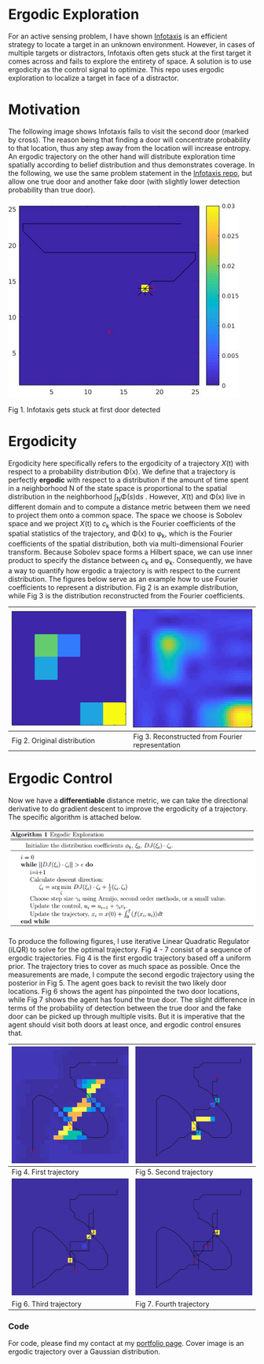 # Ergodic Exploration

For an active sensing problem, I have shown [Infotaxis](https://github.com/yanweiw/infotaxis) is an efficient strategy to locate a target in an unknown environment. However, in cases of multiple targets or distractors, Infotaxis often gets stuck at the first target it comes across and fails to explore the entirety of space. A solution is to use ergodicity as the control signal to optimize. This repo uses ergodic exploration to localize a target in face of a distractor.

# Motivation

The following image shows Infotaxis fails to visit the second door (marked by cross). The reason being that finding a door will concentrate probability to that location, thus any step away from the location will increase entropy. An ergodic trajectory on the other hand will distribute exploration time spatially according to belief distribution and thus demonstrates coverage. In the following, we use the same problem statement in the [Infotaxis repo](https://github.com/yanweiw/infotaxis), but allow one true door and another fake door (with slightly lower detection probability than true door).

![info](images/info.png)

Fig 1. Infotaxis gets stuck at first door detected

# Ergodicity

Ergodicity here specifically refers to the ergodicity of a trajectory *X*(t) with respect to a probability distribution &Phi;(x). We define that a trajectory is perfectly **ergodic** with respect to a distribution if the amount of time spent in a neighborhood &Nu; of the state space is proportional to the spatial distribution in the neighborhood &int;<sub>N</sub>&Phi;(*s*)d*s* . However, *X*(t) and &Phi;(x) live in different domain and to compute a distance metric between them we need to project them onto a common space. The space we choose is Sobolev space and we project *X*(t) to *c*<sub>k</sub> which is the Fourier coefficients of the spatial statistics of the trajectory, and &Phi;(x) to &phi;<sub>k</sub>, which is the Fourier coefficients of the spatial distribution, both via multi-dimensional Fourier transform. Because Sobolev space forms a Hilbert space, we can use inner product to specify the distance between *c*<sub>k</sub> and &phi;<sub>k</sub>. Consequently, we have a way to quantify how ergodic a trajectory is with respect to the current distribution. The figures below serve as an example how to use Fourier coefficients to represent a distribution. Fig 2 is an example distribution, while Fig 3 is the distribution reconstructed from the Fourier coefficients.

|![](images/belief.png) | ![](images/eid.png)|
|-----------------------|--------------------|
|Fig 2. Original distribution | Fig 3. Reconstructed from Fourier representation|

# Ergodic Control

Now we have a **differentiable** distance metric, we can take the directional derivative to do gradient descent to improve the ergodicity of a trajectory. The specific algorithm is attached below.

![](images/algorithm.png)

To produce the following figures, I use iterative Linear Quadratic Regulator (iLQR) to solve for the optimal trajectory. Fig 4 - 7 consist of a sequence of ergodic trajectories. Fig 4 is the first ergodic trajectory based off a uniform prior. The trajectory tries to cover as much space as possible. Once the measurements are made, I compute the second ergodic trajectory using the posterior in Fig 5. The agent goes back to revisit the two likely door locations. Fig 6 shows the agent has pinpointed the two door locations, while Fig 7 shows the agent has found the true door. The slight difference in terms of the probability of detection between the true door and the fake door can be picked up through multiple visits. But it is imperative that the agent should visit both doors at least once, and ergodic control ensures that.

|![](images/e1.png) | ![](images/e2.png)|
|-------------------|-------------------|
|Fig 4. First trajectory | Fig 5. Second trajectory|
|![](images/e3.png) | ![](images/e4.png)|
|Fig 6. Third trajectory | Fig 7. Fourth trajectory|

### Code

For code, please find my contact at my [portfolio page](yanweiw.github.io). Cover image is an ergodic trajectory over a Gaussian distribution. 
